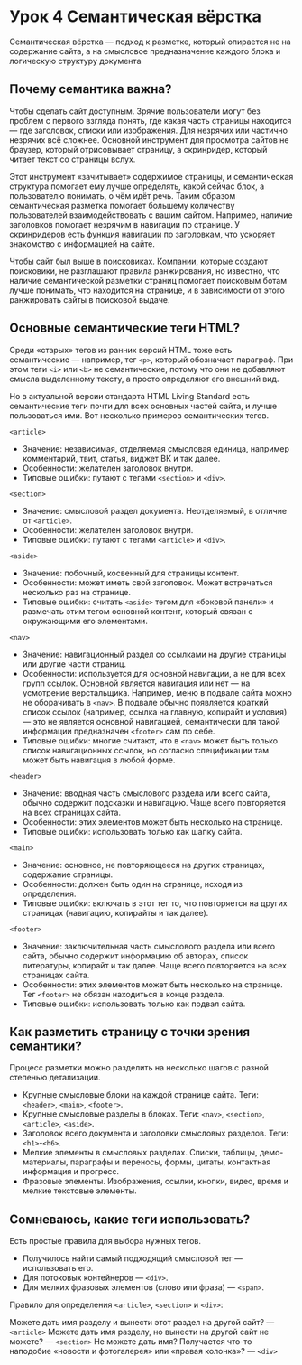# Урок 4 Семантическая вёрстка

Семантическая вёрстка — подход к разметке, который опирается не на содержание сайта, а на смысловое предназначение каждого блока и логическую структуру документа

## Почему семантика важна?

Чтобы сделать сайт доступным. Зрячие пользователи могут без проблем с первого взгляда понять, где какая часть страницы находится — где заголовок, списки или изображения. Для незрячих или частично незрячих всё сложнее. Основной инструмент для просмотра сайтов не браузер, который отрисовывает страницу, а скринридер, который читает текст со страницы вслух.

Этот инструмент «зачитывает» содержимое страницы, и семантическая структура помогает ему лучше определять, какой сейчас блок, а пользователю понимать, о чём идёт речь. Таким образом семантическая разметка помогает большему количеству пользователей взаимодействовать с вашим сайтом. Например, наличие заголовков помогает незрячим в навигации по странице. У скринридеров есть функция навигации по заголовкам, что ускоряет знакомство с информацией на сайте.

Чтобы сайт был выше в поисковиках. Компании, которые создают поисковики, не разглашают правила ранжирования, но известно, что наличие семантической разметки страниц помогает поисковым ботам лучше понимать, что находится на странице, и в зависимости от этого ранжировать сайты в поисковой выдаче.

## Основные семантические теги HTML?

Среди «старых» тегов из ранних версий HTML тоже есть семантические — например, тег `<p>`, который обозначает параграф. При этом теги `<i>` или `<b>` не семантические, потому что они не добавляют смысла выделенному тексту, а просто определяют его внешний вид.

Но в актуальной версии стандарта HTML Living Standard есть семантические теги почти для всех основных частей сайта, и лучше пользоваться ими. Вот несколько примеров семантических тегов.

`<article>`

- Значение: независимая, отделяемая смысловая единица, например комментарий, твит, статья, виджет ВК и так далее.
- Особенности: желателен заголовок внутри.
- Типовые ошибки: путают с тегами `<section>` и `<div>`.

`<section>`

- Значение: смысловой раздел документа. Неотделяемый, в отличие от `<article>`.
- Особенности: желателен заголовок внутри.
- Типовые ошибки: путают с тегами `<article>` и `<div>`.

`<aside>`

- Значение: побочный, косвенный для страницы контент.
- Особенности: может иметь свой заголовок. Может встречаться несколько раз на странице.
- Типовые ошибки: считать `<aside>` тегом для «боковой панели» и размечать этим тегом основной контент, который связан с окружающими его элементами.

`<nav>`

- Значение: навигационный раздел со ссылками на другие страницы или другие части страниц.
- Особенности: используется для основной навигации, а не для всех групп ссылок. Основной является навигация или нет — на усмотрение верстальщика. Например, меню в подвале сайта можно не оборачивать в `<nav>`. В подвале обычно появляется краткий список ссылок (например, ссылка на главную, копирайт и условия) — это не является основной навигацией, семантически для такой информации предназначен `<footer>` сам по себе.
- Типовые ошибки: многие считают, что в `<nav>` может быть только список навигационных ссылок, но согласно спецификации там может быть навигация в любой форме.

`<header>`

- Значение: вводная часть смыслового раздела или всего сайта, обычно содержит подсказки и навигацию. Чаще всего повторяется на всех страницах сайта.
- Особенности: этих элементов может быть несколько на странице.
- Типовые ошибки: использовать только как шапку сайта.

`<main>`

- Значение: основное, не повторяющееся на других страницах, содержание страницы.
- Особенности: должен быть один на странице, исходя из определения.
- Типовые ошибки: включать в этот тег то, что повторяется на других страницах (навигацию, копирайты и так далее).

`<footer>`

- Значение: заключительная часть смыслового раздела или всего сайта, обычно содержит информацию об авторах, список литературы, копирайт и так далее. Чаще всего повторяется на всех страницах сайта.
- Особенности: этих элементов может быть несколько на странице. Тег `<footer>` не обязан находиться в конце раздела.
- Типовые ошибки: использовать только как подвал сайта.

## Как разметить страницу с точки зрения семантики?

Процесс разметки можно разделить на несколько шагов с разной степенью детализации.

- Крупные смысловые блоки на каждой странице сайта. Теги: `<header>`, `<main>`, `<footer>`.
- Крупные смысловые разделы в блоках. Теги: `<nav>`, `<section>`, `<article>`, `<aside>`.
- Заголовок всего документа и заголовки смысловых разделов. Теги: `<h1>`-`<h6>`.
- Мелкие элементы в смысловых разделах. Списки, таблицы, демо-материалы, параграфы и переносы, формы, цитаты, контактная информация и прогресс.
- Фразовые элементы. Изображения, ссылки, кнопки, видео, время и мелкие текстовые элементы.

## Сомневаюсь, какие теги использовать?

Есть простые правила для выбора нужных тегов.

- Получилось найти самый подходящий смысловой тег — использовать его.
- Для потоковых контейнеров — `<div>`.
- Для мелких фразовых элементов (слово или фраза) — `<span>`.

Правило для определения `<article>`, `<section>` и `<div>`:

Можете дать имя разделу и вынести этот раздел на другой сайт? — `<article>`
Можете дать имя разделу, но вынести на другой сайт не можете? — `<section>`
Не можете дать имя? Получается что-то наподобие «новости и фотогалерея» или «правая колонка»? — `<div>`